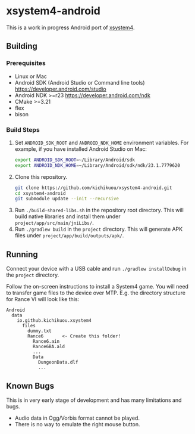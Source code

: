 # xsystem4-android
This is a work in progress Android port of [xsystem4](https://github.com/nunuhara/xsystem4).

## Building

### Prerequisites
- Linux or Mac
- Android SDK (Android Studio or Command line tools)
  https://developer.android.com/studio
- Android NDK >=r23 https://developer.android.com/ndk
- CMake >=3.21
- flex
- bison

### Build Steps
1. Set `ANDROID_SDK_ROOT` and `ANDROID_NDK_HOME` environment variables. For
   example, if you have installed Android Studio on Mac:
   ```sh
   export ANDROID_SDK_ROOT=~/Library/Android/sdk
   export ANDROID_NDK_HOME=~/Library/Android/sdk/ndk/23.1.7779620
   ```
2. Clone this repository.
   ```sh
   git clone https://github.com/kichikuou/xsystem4-android.git
   cd xsystem4-android
   git submodule update --init --recursive
   ```
3. Run `./build-shared-libs.sh` in the repository root directory. This will build
   native libraries and install them under `project/app/src/main/jniLibs/`.
4. Run `./gradlew build` in the `project` directory. This will generate APK files
   under `project/app/build/outputs/apk/`.

## Running
Connect your device with a USB cable and run `./gradlew installDebug` in the
`project` directory.

Follow the on-screen instructions to install a System4 game. You will need to
transfer game files to the device over MTP. E.g. the directory structure for
Rance VI will look like this:

```
Android
  data
    io.github.kichikuou.xsystem4
      files
        dummy.txt
        Rance6       <- Create this folder!
          Rance6.ain
          Rance6BA.ald
          ...
          Data
            DungeonData.dlf
            ...
```

## Known Bugs
This is in very early stage of development and has many limitations and bugs.

- Audio data in Ogg/Vorbis format cannot be played.
- There is no way to emulate the right mouse button.
